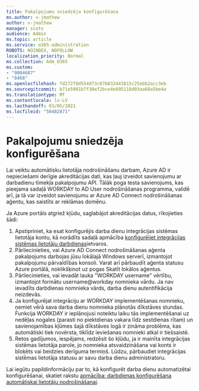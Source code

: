 ```yaml
---
title: Pakalpojumu sniedzēja konfigurēšana
ms.author: v-jmathew
author: v-jmathew
manager: scotv
audience: Admin
ms.topic: article
ms.service: o365-administration
ROBOTS: NOINDEX, NOFOLLOW
localization_priority: Normal
ms.collection: Adm_O365
ms.custom:
- "9004687"
- "8468"
ms.openlocfilehash: fd272f8d554d73c87b832443815c25ebb2acc3eb
ms.sourcegitcommit: b71e5981b7f30ef2bce4e695118d03aa68a5be4a
ms.translationtype: MT
ms.contentlocale: lv-LV
ms.lasthandoff: 03/05/2021
ms.locfileid: "50482871"
---
```

# <a name="configuring-the-provision-service"></a>Pakalpojumu sniedzēja konfigurēšana

Lai veiktu automātisku lietotāja nodrošināšanu darbam, Azure AD ir nepieciešami derīgie akreditācijas dati, kas ļauj izveidot savienojumu ar darbadienu tīmekļa pakalpojumu API. Tālāk poga testa savienojums, kas pieejama sadaļā WORKDAY to AD User nodrošināšanas programma, validē arī, ja tā var izveidot savienojumu ar Azure AD Connect nodrošināšanas aģentu, kas saistīts ar reklāmas domēnu.

Ja Azure portāls atgriež kļūdu, saglabājot akreditācijas datus, rīkojieties šādi:

1. Apstipriniet, ka esat konfigurējis darba dienu integrācijas sistēmas lietotāja kontu, kā norādīts sadaļā apmācība [konfigurējiet integrācijas sistēmas lietotāju darbdienas](https://docs.microsoft.com/azure/active-directory/saas-apps/workday-inbound-tutorial)ietvaros.
2. Pārliecinieties, vai Azure AD Connect nodrošināšanas aģenta pakalpojums darbojas jūsu lokālajā Windows serverī, izmantojot pakalpojumu pārvaldības konsoli. Varat arī pārbaudīt aģenta statusu Azure portālā, noklikšķinot uz pogas Skatīt lokālos aģentus.
3. Pārliecinieties, vai ievadāt lauka "WORKDAY username" vērtību, izmantojot formātu username@workday nomnieka vārdu. Ja nav ievadīts darbdienas nomnieka vārds, darba dienu autentifikācija neizdevās.
4. Ja konfigurējat integrāciju ar WORKDAY implementēšanas nomnieku, ņemiet vērā sava darba dienu nomnieka plānotās dīkstāves stundas. Funkcija WORKDAY ir ieplānojusi noteiktu laiku tās implementēšanai uz nedēļas nogales (parasti no piektdienas vakara līdz sestdienas rītam) un savienojamības kļūmes šajā dīkstāves logā ir zināma problēma, kas automātiski tiek novērsta, tiklīdz ieviešanas nomnieki atkal ir tiešsaistē.
5. Retos gadījumos, iespējams, redzēsit šo kļūdu, ja ir mainīta integrācijas sistēmas lietotāja parole, jo nomnieka atsvaidzināšana vai konts ir bloķēts vai beidzies derīguma termiņš. Lūdzu, pārbaudiet integrācijas sistēmas lietotāja statusu ar savu darba dienu administratoru.

Lai iegūtu papildinformāciju par to, kā konfigurēt darba dienu automatizētai konfigurēšanai, skatiet rakstu [apmācība: darbdienas konfigurēšana automātiskai lietotāju nodrošināšanai](https://docs.microsoft.com/azure/active-directory/saas-apps/workday-inbound-tutorial).
